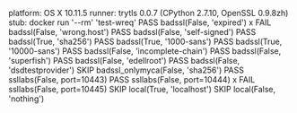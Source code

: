 platform: OS X 10.11.5
runner: trytls 0.0.7 (CPython 2.7.10, OpenSSL 0.9.8zh)
stub: docker run '--rm' 'test-wreq'
  PASS badssl(False, 'expired')
x FAIL badssl(False, 'wrong.host')
  PASS badssl(False, 'self-signed')
  PASS badssl(True, 'sha256')
  PASS badssl(True, '1000-sans')
  PASS badssl(True, '10000-sans')
  PASS badssl(False, 'incomplete-chain')
  PASS badssl(False, 'superfish')
  PASS badssl(False, 'edellroot')
  PASS badssl(False, 'dsdtestprovider')
  SKIP badssl_onlymyca(False, 'sha256')
  PASS ssllabs(False, port=10443)
  PASS ssllabs(False, port=10444)
x FAIL ssllabs(False, port=10445)
  SKIP local(True, 'localhost')
  SKIP local(False, 'nothing')
